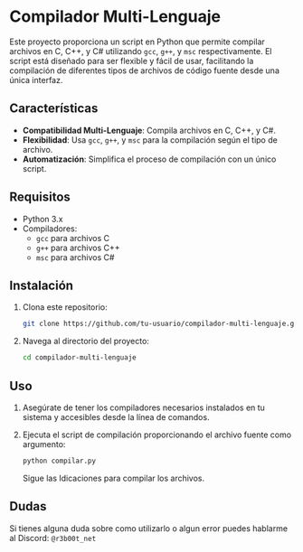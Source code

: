 # Compilador Multi-Lenguaje

Este proyecto proporciona un script en Python que permite compilar archivos en C, C++, y C# utilizando `gcc`, `g++`, y `msc` respectivamente. El script está diseñado para ser flexible y fácil de usar, facilitando la compilación de diferentes tipos de archivos de código fuente desde una única interfaz.

## Características

- **Compatibilidad Multi-Lenguaje**: Compila archivos en C, C++, y C#.
- **Flexibilidad**: Usa `gcc`, `g++`, y `msc` para la compilación según el tipo de archivo.
- **Automatización**: Simplifica el proceso de compilación con un único script.

## Requisitos

- Python 3.x
- Compiladores:
  - `gcc` para archivos C
  - `g++` para archivos C++
  - `msc` para archivos C#

## Instalación

1. Clona este repositorio:
    ```sh
    git clone https://github.com/tu-usuario/compilador-multi-lenguaje.git
    ```
2. Navega al directorio del proyecto:
    ```sh
    cd compilador-multi-lenguaje
    ```

## Uso

1. Asegúrate de tener los compiladores necesarios instalados en tu sistema y accesibles desde la línea de comandos.
2. Ejecuta el script de compilación proporcionando el archivo fuente como argumento:
    ```sh
    python compilar.py
    ```

   Sigue las Idicaciones para compilar los archivos.

## Dudas
Si tienes alguna duda sobre como utilizarlo o algun error puedes hablarme al Discord:
```@r3b00t_net```
